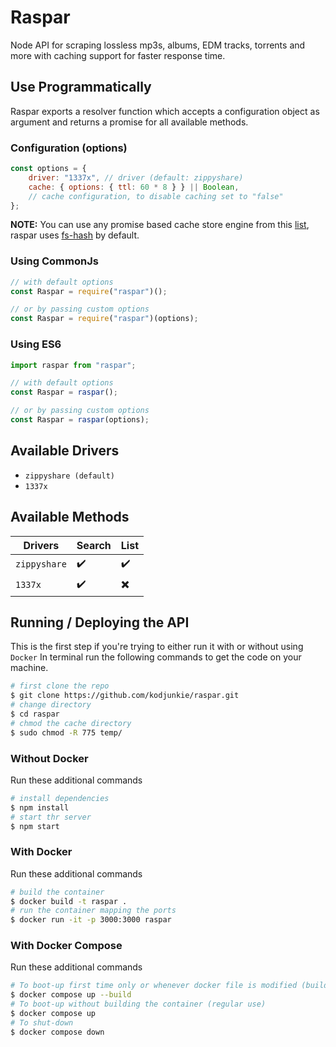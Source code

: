 # Raspar

Node API for scraping lossless mp3s, albums, EDM tracks, torrents and more
with caching support for faster response time.

## Use Programmatically

Raspar exports a resolver function which accepts a configuration object as argument and returns a promise for all available methods.

### Configuration (options)

```javascript
const options = {
	driver: "1337x", // driver (default: zippyshare)
	cache: { options: { ttl: 60 * 8 } } || Boolean,
	// cache configuration, to disable caching set to "false"
};
```

**NOTE:** You can use any promise based cache store engine from this [list](https://github.com/BryanDonovan/node-cache-manager#store-engines), raspar uses [fs-hash](https://github.com/rolandstarke/node-cache-manager-fs-hash) by default.

### Using CommonJs

```javascript
// with default options
const Raspar = require("raspar")();

// or by passing custom options
const Raspar = require("raspar")(options);
```

### Using ES6

```javascript
import raspar from "raspar";

// with default options
const Raspar = raspar();

// or by passing custom options
const Raspar = raspar(options);
```

## Available Drivers

- `zippyshare (default)`
- `1337x`

## Available Methods

| Drivers      | Search             | List                     |
| ------------ | ------------------ | ------------------------ |
| `zippyshare` | :heavy_check_mark: | :heavy_check_mark:       |
| `1337x`      | :heavy_check_mark: | :heavy_multiplication_x: |

## Running / Deploying the API

This is the first step if you're trying to either run it with or without using `Docker`
In terminal run the following commands to get the code on your machine.

```bash
# first clone the repo
$ git clone https://github.com/kodjunkie/raspar.git
# change directory
$ cd raspar
# chmod the cache directory
$ sudo chmod -R 775 temp/
```

### Without Docker

Run these additional commands

```bash
# install dependencies
$ npm install
# start thr server
$ npm start
```

### With Docker

Run these additional commands

```bash
# build the container
$ docker build -t raspar .
# run the container mapping the ports
$ docker run -it -p 3000:3000 raspar
```

### With Docker Compose

Run these additional commands

```bash
# To boot-up first time only or whenever docker file is modified (builds the container)
$ docker compose up --build
# To boot-up without building the container (regular use)
$ docker compose up
# To shut-down
$ docker compose down
```

<!-- ### Heroku (In progress)

Heroku requires some additional dependencies that aren't included on the Linux box that Heroku spins up for you.
To add the dependencies on deploy, add the Puppeteer Heroku buildpack to the list of buildpacks for your app under Settings > Buildpacks.

The url for the buildpack is `https://github.com/CoffeeAndCode/puppeteer-heroku-buildpack` -->
